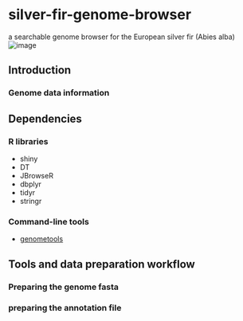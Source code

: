 # silver-fir-genome-browser
a searchable genome browser for the European silver fir (Abies alba)
![image](https://user-images.githubusercontent.com/45265588/133756336-deefc6a4-520e-46d4-8f3f-3a046a3f2f0e.png)
## Introduction
### Genome data information
## Dependencies
### R libraries
* shiny
* DT
* JBrowseR
* dbplyr
* tidyr
* stringr
### Command-line tools
* [genometools](http://genometools.org/)
## Tools and data preparation workflow
### Preparing the genome fasta
### preparing the annotation file
